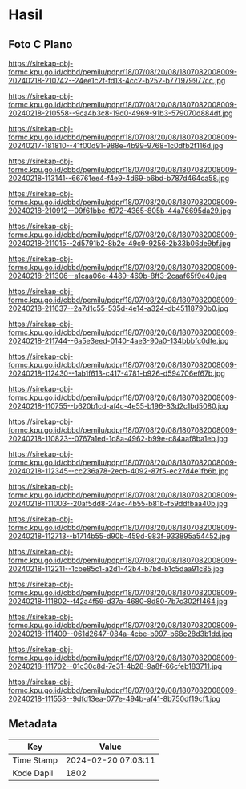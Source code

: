 # Hasil

## Foto C Plano

https://sirekap-obj-formc.kpu.go.id/cbbd/pemilu/pdpr/18/07/08/20/08/1807082008009-20240218-210742--24ee1c2f-fd13-4cc2-b252-b771979977cc.jpg

https://sirekap-obj-formc.kpu.go.id/cbbd/pemilu/pdpr/18/07/08/20/08/1807082008009-20240218-210558--9ca4b3c8-19d0-4969-91b3-579070d884df.jpg

https://sirekap-obj-formc.kpu.go.id/cbbd/pemilu/pdpr/18/07/08/20/08/1807082008009-20240217-181810--41f00d91-988e-4b99-9768-1c0dfb2f116d.jpg

https://sirekap-obj-formc.kpu.go.id/cbbd/pemilu/pdpr/18/07/08/20/08/1807082008009-20240218-113141--66761ee4-f4e9-4d69-b6bd-b787d464ca58.jpg

https://sirekap-obj-formc.kpu.go.id/cbbd/pemilu/pdpr/18/07/08/20/08/1807082008009-20240218-210912--09f61bbc-f972-4365-805b-44a76695da29.jpg

https://sirekap-obj-formc.kpu.go.id/cbbd/pemilu/pdpr/18/07/08/20/08/1807082008009-20240218-211015--2d5791b2-8b2e-49c9-9256-2b33b06de9bf.jpg

https://sirekap-obj-formc.kpu.go.id/cbbd/pemilu/pdpr/18/07/08/20/08/1807082008009-20240218-211306--a1caa06e-4489-469b-8ff3-2caaf65f9e40.jpg

https://sirekap-obj-formc.kpu.go.id/cbbd/pemilu/pdpr/18/07/08/20/08/1807082008009-20240218-211637--2a7d1c55-535d-4e14-a324-db45118790b0.jpg

https://sirekap-obj-formc.kpu.go.id/cbbd/pemilu/pdpr/18/07/08/20/08/1807082008009-20240218-211744--6a5e3eed-0140-4ae3-90a0-134bbbfc0dfe.jpg

https://sirekap-obj-formc.kpu.go.id/cbbd/pemilu/pdpr/18/07/08/20/08/1807082008009-20240218-112430--1ab1f613-c417-4781-b926-d594706ef67b.jpg

https://sirekap-obj-formc.kpu.go.id/cbbd/pemilu/pdpr/18/07/08/20/08/1807082008009-20240218-110755--b620b1cd-af4c-4e55-b196-83d2c1bd5080.jpg

https://sirekap-obj-formc.kpu.go.id/cbbd/pemilu/pdpr/18/07/08/20/08/1807082008009-20240218-110823--0767a1ed-1d8a-4962-b99e-c84aaf8ba1eb.jpg

https://sirekap-obj-formc.kpu.go.id/cbbd/pemilu/pdpr/18/07/08/20/08/1807082008009-20240218-112345--cc236a78-2ecb-4092-87f5-ec27d4e1fb6b.jpg

https://sirekap-obj-formc.kpu.go.id/cbbd/pemilu/pdpr/18/07/08/20/08/1807082008009-20240218-111003--20af5dd8-24ac-4b55-b81b-f59ddfbaa40b.jpg

https://sirekap-obj-formc.kpu.go.id/cbbd/pemilu/pdpr/18/07/08/20/08/1807082008009-20240218-112713--b1714b55-d90b-459d-983f-933895a54452.jpg

https://sirekap-obj-formc.kpu.go.id/cbbd/pemilu/pdpr/18/07/08/20/08/1807082008009-20240218-112211--1cbe85c1-a2d1-42b4-b7bd-b1c5daa91c85.jpg

https://sirekap-obj-formc.kpu.go.id/cbbd/pemilu/pdpr/18/07/08/20/08/1807082008009-20240218-111802--f42a4f59-d37a-4680-8d80-7b7c302f1464.jpg

https://sirekap-obj-formc.kpu.go.id/cbbd/pemilu/pdpr/18/07/08/20/08/1807082008009-20240218-111409--061d2647-084a-4cbe-b997-b68c28d3b1dd.jpg

https://sirekap-obj-formc.kpu.go.id/cbbd/pemilu/pdpr/18/07/08/20/08/1807082008009-20240218-111702--01c30c8d-7e31-4b28-9a8f-66cfeb183711.jpg

https://sirekap-obj-formc.kpu.go.id/cbbd/pemilu/pdpr/18/07/08/20/08/1807082008009-20240218-111558--9dfd13ea-077e-494b-af41-8b750df19cf1.jpg


## Metadata

| Key        | Value               |
| ---------- | ------------------- |
| Time Stamp | 2024-02-20 07:03:11 |
| Kode Dapil | 1802                |



